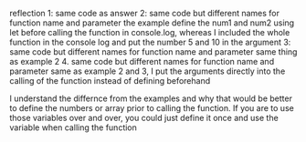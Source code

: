 reflection
1: same code as answer
2: same code but different names for function name and parameter
  the example define the num1 and num2 using let before calling the function in console.log, whereas
  I included the whole function in the console log and put the number 5 and 10 in the argument
3: same code but different names for function name and parameter
  same thing as example 2
4. same code but different names for function name and parameter
  same as example 2 and 3, I put the arguments directly into the calling of the function instead
  of defining beforehand

  I understand the differnce from the examples and why that would be better to define the numbers or array
  prior to calling the function. If you are to use those variables over and over, you could just define it
  once and use the variable when calling the function

